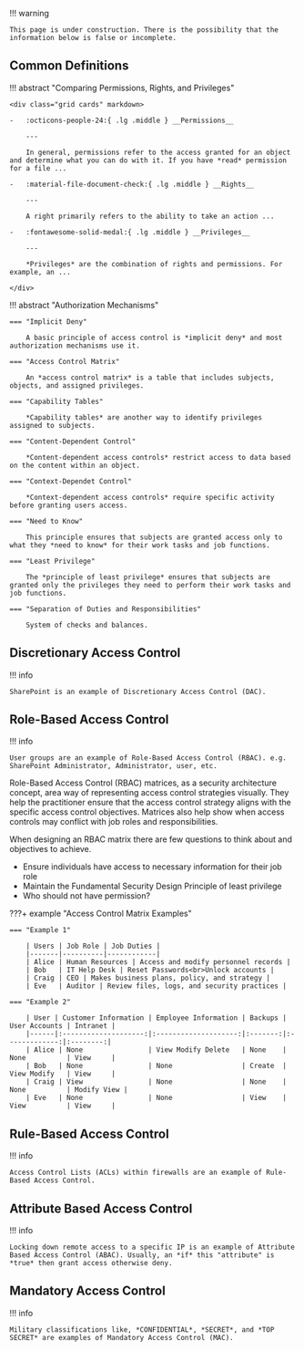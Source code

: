 !!! warning

    This page is under construction. There is the possibility that the information below is false or incomplete.

## Common Definitions

!!! abstract "Comparing Permissions, Rights, and Privileges"

    <div class="grid cards" markdown>

    -   :octicons-people-24:{ .lg .middle } __Permissions__
    
        ---

        In general, permissions refer to the access granted for an object and determine what you can do with it. If you have *read* permission for a file ...

    -   :material-file-document-check:{ .lg .middle } __Rights__

        ---

        A right primarily refers to the ability to take an action ...

    -   :fontawesome-solid-medal:{ .lg .middle } __Privileges__

        ---

        *Privileges* are the combination of rights and permissions. For example, an ...

    </div>

!!! abstract "Authorization Mechanisms"

    === "Implicit Deny"

        A basic principle of access control is *implicit deny* and most authorization mechanisms use it.

    === "Access Control Matrix"

        An *access control matrix* is a table that includes subjects, objects, and assigned privileges.

    === "Capability Tables"

        *Capability tables* are another way to identify privileges assigned to subjects.

    === "Content-Dependent Control"

        *Content-dependent access controls* restrict access to data based on the content within an object.

    === "Context-Dependet Control"

        *Context-dependent access controls* require specific activity before granting users access.

    === "Need to Know"

        This principle ensures that subjects are granted access only to what they *need to know* for their work tasks and job functions.

    === "Least Privilege"

        The *principle of least privilege* ensures that subjects are granted only the privileges they need to perform their work tasks and job functions.

    === "Separation of Duties and Responsibilities"

        System of checks and balances.

## Discretionary Access Control

!!! info

    SharePoint is an example of Discretionary Access Control (DAC).

## Role-Based Access Control

!!! info

    User groups are an example of Role-Based Access Control (RBAC). e.g. SharePoint Administrator, Administrator, user, etc.

Role-Based Access Control (RBAC) matrices, as a security architecture concept, area way of representing access control strategies visually. They help the practitioner ensure that the access control strategy aligns with the specific access control objectives. Matrices also help show when access controls may conflict with job roles and responsibilities.

When designing an RBAC matrix there are few questions to think about and objectives to achieve.

- Ensure individuals have access to necessary information for their job role
- Maintain the Fundamental Security Design Principle of least privilege
- Who should not have permission?

???+ example "Access Control Matrix Examples"

    === "Example 1"

        | Users | Job Role | Job Duties |
        |-------|----------|------------|
        | Alice | Human Resources | Access and modify personnel records |
        | Bob   | IT Help Desk | Reset Passwords<br>Unlock accounts |
        | Craig | CEO | Makes business plans, policy, and strategy |
        | Eve   | Auditor | Review files, logs, and security practices |

    === "Example 2"

        | User | Customer Information | Employee Information | Backups | User Accounts | Intranet |
        |------|:--------------------:|:--------------------:|:-------:|:-------------:|:--------:|
        | Alice | None                | View Modify Delete   | None    | None          | View     |
        | Bob   | None                | None                 | Create  | View Modify   | View     |
        | Craig | View                | None                 | None    | None          | Modify View |
        | Eve   | None                | None                 | View    | View          | View     |

## Rule-Based Access Control

!!! info

    Access Control Lists (ACLs) within firewalls are an example of Rule-Based Access Control.

## Attribute Based Access Control

!!! info

    Locking down remote access to a specific IP is an example of Attribute Based Access Control (ABAC). Usually, an *if* this "attribute" is *true* then grant access otherwise deny.

## Mandatory Access Control

!!! info

    Military classifications like, *CONFIDENTIAL*, *SECRET*, and *TOP SECRET* are examples of Mandatory Access Control (MAC).
